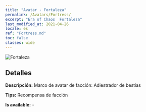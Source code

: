 ```yaml
---
title: "Avatar - Fortaleza"
permalink: /Avatars/Fortress/
excerpt: "Era of Chaos  Fortaleza"
last_modified_at: 2021-04-26
locale: es
ref: "Fortress.md"
toc: false
classes: wide
---
```

 ![Fortaleza](/images/a/avatarFrame_46.png)

## Detalles

 **Descripción:** Marco de avatar de facción: Adiestrador de bestias 

 **Tips:** Recompensa de facción 

 **Is available:**  - 

